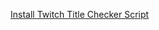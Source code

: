[Install Twitch Title Checker Script](https://username.github.io/repository-name/twitch-title-checker.user.js)
